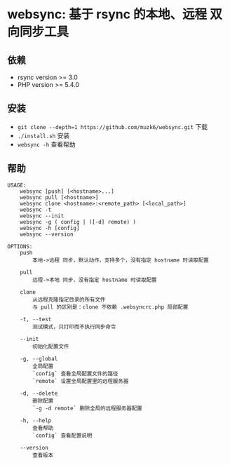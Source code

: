 # websync: 基于 rsync 的本地、远程 双向同步工具

## 依赖

- rsync version >= 3.0
- PHP version >= 5.4.0

## 安装

- `git clone --depth=1 https://github.com/muzk6/websync.git` 下载
- `./install.sh` 安装
- `websync -h` 查看帮助

## 帮助

```
USAGE:
    websync [push] [<hostname>...]
    websync pull [<hostname>]
    websync clone <hostname>:<remote_path> [<local_path>]
    websync -t
    websync --init
    websync -g ( config | ([-d] remote) )
    websync -h [config]
    websync --version
   
OPTIONS:
    push
        本地->远程 同步，默认动作，支持多个，没有指定 hostname 时读取配置
        
    pull
        远程->本地 同步，没有指定 hostname 时读取配置
       
    clone
        从远程克隆指定目录的所有文件
        与 pull 的区别是：clone 不依赖 .websyncrc.php 局部配置
        
    -t, --test
        测试模式，只打印而不执行同步命令

    --init
        初始化配置文件

    -g, --global
        全局配置
        `config` 查看全局配置文件的路径
        `remote` 设置全局配置里的远程服务器
        
    -d, --delete
        删除配置
        `-g -d remote` 删除全局的远程服务器配置
        
    -h, --help
        查看帮助
        `config` 查看配置说明
        
    --version
        查看版本
```
